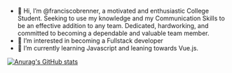 - 👋 Hi, I’m @franciscobrenner, a motivated and enthusiastic College Student. Seeking to use
my knowledge and my Communication Skills to be an effective addition to any team. Dedicated,
hardworking, and committed to becoming a dependable and valuable team member. 
- 👀 I’m interested in becoming a Fullstack developer
- 🌱 I’m currently learning Javascript and leaning towards Vue.js.

[![Anurag's GitHub stats](https://github-readme-stats.vercel.app/api?username=franciscobrenner)](https://github.com/anuraghazra/github-readme-stats)

<!---
franciscobrenner/franciscobrenner is a ✨ special ✨ repository because its `README.md` (this file) appears on your GitHub profile.
You can click the Preview link to take a look at your changes.
--->
